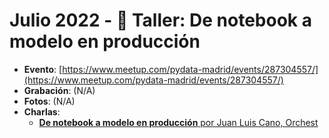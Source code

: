 # Julio 2022 - 📓 Taller: De notebook a modelo en producción

- **Evento**: [https://www.meetup.com/pydata-madrid/events/287304557/](https://www.meetup.com/pydata-madrid/events/287304557/)
- **Grabación**: (N/A)
- **Fotos**: (N/A)
- **Charlas**:
  - [**De notebook a modelo en producción** por Juan Luis Cano, Orchest](https://github.com/astrojuanlu/taller-notebook-produccion)
